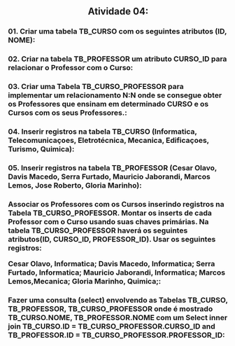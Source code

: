 <h2 align="center">Atividade 04:

<h3>01. Criar uma tabela TB_CURSO com os seguintes atributos (ID, NOME):<br>


<h3>02. Criar na tabela TB_PROFESSOR um atributo CURSO_ID para relacionar o Professor com o Curso:<br>


<h3>03. Criar uma Tabela TB_CURSO_PROFESSOR para implementar um relacionamento N:N onde se consegue obter
   os Professores que ensinam em determinado CURSO e os Cursos com os seus Professores.:<br>


<h3>04. Inserir registros na tabela TB_CURSO (Informatica, Telecomunicaçoes, Eletrotécnica, Mecanica, Edificaçoes, Turismo, Quimica):<br>


<h3>05. Inserir registros na tabela TB_PROFESSOR (Cesar Olavo, Davis Macedo, Serra Furtado, Mauricio Jaborandi, Marcos Lemos, Jose Roberto, Gloria Marinho):<br>


<h3>Associar os Professores com os Cursos inserindo registros na Tabela TB_CURSO_PROFESSOR.
   Montar os inserts de cada Professor com o Curso usando suas chaves primárias. Na tabela
   TB_CURSO_PROFESSOR haverá os seguintes atributos(ID, CURSO_ID, PROFESSOR_ID). Usar os seguintes registros:

   Cesar Olavo, Informatica;
   Davis Macedo, Informatica;
   Serra Furtado, Informatica;
   Mauricio Jaborandi, Informatica;
   Marcos Lemos,Mecanica;
   Gloria Marinho, Quimica;:<br>


<h3>Fazer uma consulta (select) envolvendo as Tabelas TB_CURSO, TB_PROFESSOR, TB_CURSO_PROFESSOR
   onde é mostrado TB_CURSO.NOME, TB_PROFESSOR.NOME com um Select inner join
   TB_CURSO.ID = TB_CURSO_PROFESSOR.CURSO_ID
   and
   TB_PROFESSOR.ID = TB_CURSO_PROFESSOR.PROFESSOR_ID:<br>
